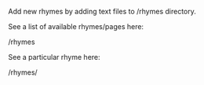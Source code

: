 Add new rhymes by adding text files to /rhymes directory.

See a list of available rhymes/pages here:

  /rhymes

See a particular rhyme here:

  /rhymes/<my-rhyme>
